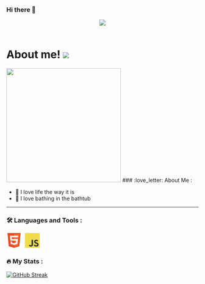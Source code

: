 ### Hi there 👋

<div id="header" align="center">

<img src="https://media.giphy.com/media/bztUNMLxXzSaQ0SvHv/giphy.gif" width="200"/>

</div>
<img src="https://komarev.com/ghpvc/?username=elmer12peters&style=flat-square&color=blue" alt=""/>

<h1>
  About me!
<img src="https://media.giphy.com/media/hvRJCLFzcasrR4ia7z/giphy.gif" width="30px"/>
</h1>

<img src="https://media.giphy.com/media/v6aOjy0Qo1fIA/giphy.gif" width="300" height="300"/>
</div>
### :love_letter:  About Me :

- :100: I love life the way it is
- :bath: I love bathing in the bathtub

---

### :hammer_and_wrench: Languages and Tools :

<img src="https://github.com/devicons/devicon/blob/master/icons/html5/html5-original.svg" title="HTML5" alt="HTML" width="40" height="40"/>&nbsp;
<img src="https://github.com/devicons/devicon/blob/master/icons/javascript/javascript-original.svg" title="JavaScript" alt="JavaScript" width="40" height="40"/>&nbsp;

</div> 

### :fire: My Stats :

[![GitHub Streak](http://github-readme-streak-stats.herokuapp.com?user=elmer12peters&theme=light&background=000000)](https://git.io/streak-stats) 

